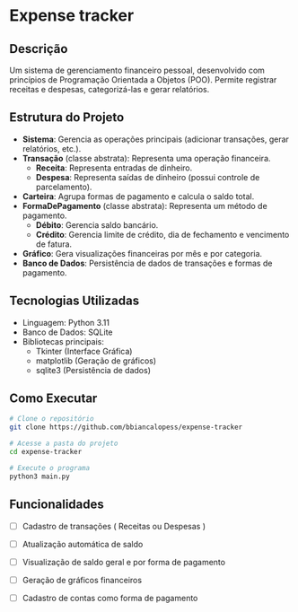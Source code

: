 # Expense tracker

## Descrição
Um sistema de gerenciamento financeiro pessoal, desenvolvido com princípios de Programação Orientada a Objetos (POO). Permite registrar receitas e despesas, categorizá-las e gerar relatórios.

## Estrutura do Projeto
- **Sistema**: Gerencia as operações principais (adicionar transações, gerar relatórios, etc.).
- **Transação** (classe abstrata): Representa uma operação financeira.
  - **Receita**: Representa entradas de dinheiro.
  - **Despesa**: Representa saídas de dinheiro (possui controle de parcelamento).
- **Carteira**: Agrupa formas de pagamento e calcula o saldo total.
- **FormaDePagamento** (classe abstrata): Representa um método de pagamento.
  - **Débito**: Gerencia saldo bancário.
  - **Crédito**: Gerencia limite de crédito, dia de fechamento e vencimento de fatura.
- **Gráfico**: Gera visualizações financeiras por mês e por categoria.
- **Banco de Dados**: Persistência de dados de transações e formas de pagamento.

## Tecnologias Utilizadas
- Linguagem: Python 3.11
- Banco de Dados: SQLite
- Bibliotecas principais:
  - Tkinter (Interface Gráfica)
  - matplotlib (Geração de gráficos)
  - sqlite3 (Persistência de dados)

## Como Executar
```bash
# Clone o repositório
git clone https://github.com/bbiancalopess/expense-tracker

# Acesse a pasta do projeto
cd expense-tracker

# Execute o programa
python3 main.py
```

## Funcionalidades
- [ ] Cadastro de transações ( Receitas ou Despesas )
- [ ] Atualização automática de saldo
- [ ] Visualização de saldo geral e por forma de pagamento
- [ ] Geração de gráficos financeiros
- [ ] Cadastro de contas como forma de pagamento

 
